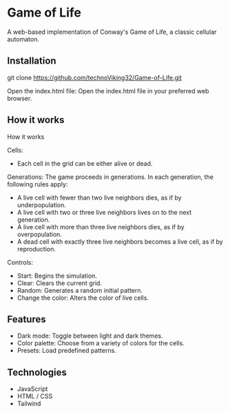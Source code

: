 # Game of Life

A web-based implementation of Conway's Game of Life, a classic cellular automaton.


## Installation

git clone https://github.com/technoViking32/Game-of-Life.git

Open the index.html file: Open the index.html file in your preferred web browser.

## How it works
How it works

Cells: 
- Each cell in the grid can be either alive or dead.

Generations: 
The game proceeds in generations. In each generation, the following rules apply:

- A live cell with fewer than two live neighbors dies, as if by underpopulation.
- A live cell with two or three live neighbors lives on to the next generation.
- A live cell with more than three live neighbors dies, as if by overpopulation.   
- A dead cell with exactly three live neighbors becomes a live cell, as if by reproduction.   

Controls:
- Start: Begins the simulation.
- Clear: Clears the current grid.
- Random: Generates a random initial pattern.
- Change the color: Alters the color of live cells.

## Features
- Dark mode: Toggle between light and dark themes.
- Color palette: Choose from a variety of colors for the cells.
- Presets: Load predefined patterns.

## Technologies

- JavaScript
- HTML / CSS
- Tailwind
